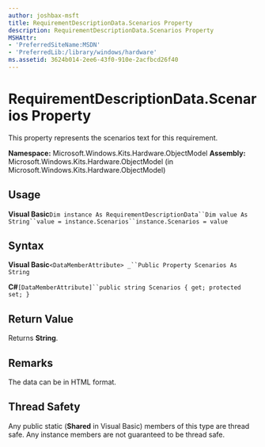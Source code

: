 ```yaml
---
author: joshbax-msft
title: RequirementDescriptionData.Scenarios Property
description: RequirementDescriptionData.Scenarios Property
MSHAttr:
- 'PreferredSiteName:MSDN'
- 'PreferredLib:/library/windows/hardware'
ms.assetid: 3624b014-2ee6-43f0-910e-2acfbcd26f40
---
```


# RequirementDescriptionData.Scenarios Property


This property represents the scenarios text for this requirement.

**Namespace:** Microsoft.Windows.Kits.Hardware.ObjectModel **Assembly:** Microsoft.Windows.Kits.Hardware.ObjectModel (in Microsoft.Windows.Kits.Hardware.ObjectModel)

## Usage


**Visual Basic**`Dim instance As RequirementDescriptionData``Dim value As String``value = instance.Scenarios``instance.Scenarios = value`

## Syntax


**Visual Basic**`<DataMemberAttribute> _``Public Property Scenarios As String`

**C#**`[DataMemberAttribute]``public string Scenarios { get; protected set; }`

## Return Value


Returns **String**.

## Remarks


The data can be in HTML format.

## Thread Safety


Any public static (**Shared** in Visual Basic) members of this type are thread safe. Any instance members are not guaranteed to be thread safe.

 

 






